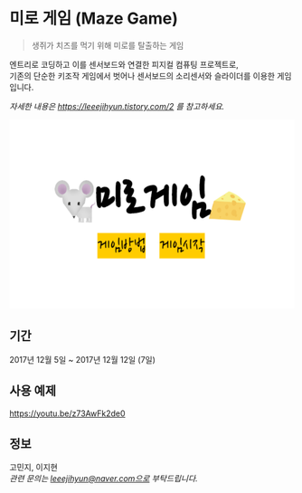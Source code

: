 # 미로 게임 (Maze Game)  
> 생쥐가 치즈를 먹기 위해 미로를 탈출하는 게임  

엔트리로 코딩하고 이를 센서보드와 연결한 피지컬 컴퓨팅 프로젝트로,  
기존의 단순한 키조작 게임에서 벗어나 센서보드의 소리센서와 슬라이더를 이용한 게임입니다.  

_자세한 내용은 https://leeejihyun.tistory.com/2 를 참고하세요._

<center><img src="main.png" width="600" height="334"></center>

## 기간
2017년 12월 5일 ~ 2017년 12월 12일 (7일)

## 사용 예제  
https://youtu.be/z73AwFk2de0  

## 정보
고민지, 이지현  
_관련 문의는 leeejihyun@naver.com으로 부탁드립니다._
